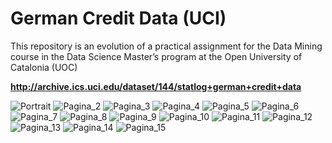 # **German Credit Data (UCI)**

This repository is an evolution of a practical assignment for the Data Mining course in the Data Science Master’s program at the Open University of Catalonia (UOC)


**http://archive.ics.uci.edu/dataset/144/statlog+german+credit+data**


![Portrait](Images/1.pptx.png)
![Pagina_2](Images/2.png)
![Pagina_3](Images/3.png)
![Pagina_4](Images/4.png)
![Pagina_5](Images/5.png)
![Pagina_6](Images/6.png)
![Pagina_7](Images/7.png)
![Pagina_8](Images/8.png)
![Pagina_9](Images/9.png)
![Pagina_10](Images/10.png)
![Pagina_11](Images/11.png)
![Pagina_12](Images/12.png)
![Pagina_13](Images/13.png)
![Pagina_14](Images/14.png)
![Pagina_15](Images/15.png)
